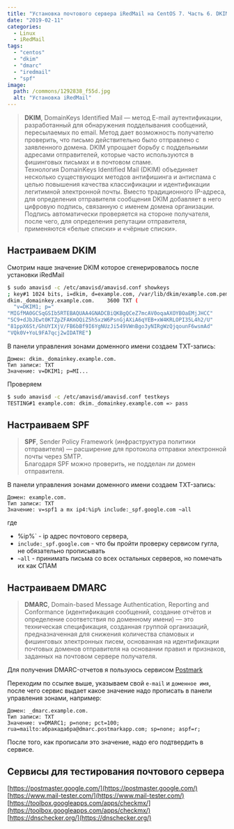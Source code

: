 ```yaml
---
title: "Установка почтового сервера iRedMail на CentOS 7. Часть 6. DKIM, SPF, DMARC"
date: "2019-02-11"
categories: 
  - Linux
  - iRedMail
tags: 
  - "centos"
  - "dkim"
  - "dmarc"
  - "iredmail"
  - "spf"
image:
  path: /commons/1292838_f55d.jpg
  alt: "Установка iRedMail"
---
```


> **DKIM**, DomainKeys Identified Mail — метод E-mail аутентификации, разработанный для обнаружения подделывания сообщений, пересылаемых по email. Метод дает возможность получателю проверить, что письмо действительно было отправлено с заявленного домена. DKIM упрощает борьбу с поддельными адресами отправителей, которые часто используются в фишинговых письмах и в почтовом спаме.  
> Технология DomainKeys Identified Mail (DKIM) объединяет несколько существующих методов антифишинга и антиспама с целью повышения качества классификации и идентификации легитимной электронной почты. Вместо традиционного IP-адреса, для определения отправителя сообщения DKIM добавляет в него цифровую подпись, связанную с именем домена организации. Подпись автоматически проверяется на стороне получателя, после чего, для определения репутации отправителя, применяются «белые списки» и «чёрные списки».

## Настраиваем DKIM

Смотрим наше значение DKIM которое сгенерировалось после установки iRedMail

```sh
$ sudo amavisd -c /etc/amavisd/amavisd.conf showkeys
; key#1 1024 bits, i=dkim, d=example.com, /var/lib/dkim/example.com.pem
dkim._domainkey.example.com.	3600 TXT (
  "v=DKIM1; p="
"MIGfMA0GCSqGSIb5RTEBAQUAA4GNADCBiQKBgQCeZ7mcAV0oqaAXOYBOaEMjJHCC"
"SC9+dJbJEwt0KTZpZFAKmOQiZ5h5xzW6PsnGjAXiA6qYEB+xW4KRLOPI35L4h2/U"
"81ppX6St/GhUYIXjV/FB6bBf9I6YgNUzJi549VWnBgo3yNIRgWzQjqounF6wsmAd"
"VQk0V+YoL9FA7qcj2wIDATRE")
```

В панели управления зонами доменного имени создаем TXT-запись:

```
Домен: dkim._domainkey.example.com.
Тип записи: TXT
Значение: v=DKIM1; p=MI...
```

Проверяем

```sh
$ sudo amavisd -c /etc/amavisd/amavisd.conf testkeys
TESTING#1 example.com: dkim._domainkey.example.com => pass
```

## Настраиваем SPF

> **SPF**, Sender Policy Framework (инфраструктура политики отправителя) — расширение для протокола отправки электронной почты через SMTP.  
> Благодаря SPF можно проверить, не подделан ли домен отправителя.

В панели управления зонами доменного имени создаем TXT-запись:

```
Домен: example.com.
Тип записи: TXT
Значение: v=spf1 a mx ip4:%ip% include:_spf.google.com ~all
```

где  
- %ip%` - ip адрес почтового сервера,  
- `include:_spf.google.com` - что бы пройти проверку сервисом гугла, не обязательно прописывать  
- `~all` - принимать письма со всех остальных серверов, но помечать их как СПАМ

## Настраиваем DMARC

> **DMARC**, Domain-based Message Authentication, Reporting and Conformance (идентификация сообщений, создание отчётов и определение соответствия по доменному имени) — это техническая спецификация, созданная группой организаций, предназначенная для снижения количества спамовых и фишинговых электронных писем, основанная на идентификации почтовых доменов отправителя на основании правил и признаков, заданных на почтовом сервере получателя.

Для получения DMARC-отчетов я пользуюсь сервисом [Postmark](https://dmarc.postmarkapp.com/)

Переходим по ссылке выше, указываем свой `e-mail` и `доменное имя`, после чего сервис выдает какое значение надо прописать в панели управления зонами, например:

```
Домен: _dmarc.example.com.
Тип записи: TXT
Значение: v=DMARC1; p=none; pct=100; rua=mailto:абракадабра@dmarc.postmarkapp.com; sp=none; aspf=r;
```

После того, как прописали это значение, надо его подтвердить в сервисе.

## Сервисы для тестирования почтового сервера

[https://postmaster.google.com/](https://postmaster.google.com/)  
[https://www.mail-tester.com/](https://www.mail-tester.com/)  
[https://toolbox.googleapps.com/apps/checkmx/](https://toolbox.googleapps.com/apps/checkmx/)  
[https://dnschecker.org/](https://dnschecker.org/)